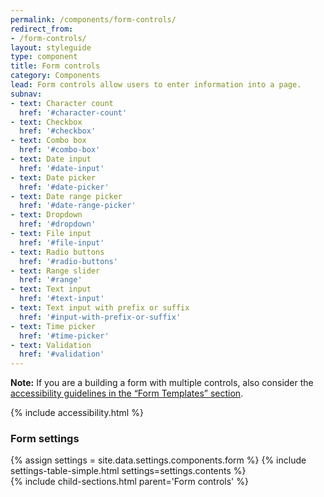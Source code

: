 ```yaml
---
permalink: /components/form-controls/
redirect_from:
- /form-controls/
layout: styleguide
type: component
title: Form controls
category: Components
lead: Form controls allow users to enter information into a page.
subnav:
- text: Character count
  href: '#character-count'
- text: Checkbox
  href: '#checkbox'
- text: Combo box
  href: '#combo-box'
- text: Date input
  href: '#date-input'
- text: Date picker
  href: '#date-picker'
- text: Date range picker
  href: '#date-range-picker'
- text: Dropdown
  href: '#dropdown'
- text: File input
  href: '#file-input'
- text: Radio buttons
  href: '#radio-buttons'
- text: Range slider
  href: '#range'
- text: Text input
  href: '#text-input'
- text: Text input with prefix or suffix
  href: '#input-with-prefix-or-suffix'
- text: Time picker
  href: '#time-picker'
- text: Validation
  href: '#validation'
---
```


<div class="site-note"><strong>Note:</strong> If you are a building a form with multiple controls, also consider the <a href="{{ site.baseurl }}/form-templates/">accessibility guidelines in the “Form Templates” section</a>.</div>

{% include accessibility.html %}
<div id="settings" class="site-component-section">
  <h3>Form settings</h3>
  {% assign settings = site.data.settings.components.form %}
  {% include settings-table-simple.html
    settings=settings.contents
  %}
</div>
{% include child-sections.html parent='Form controls' %}
